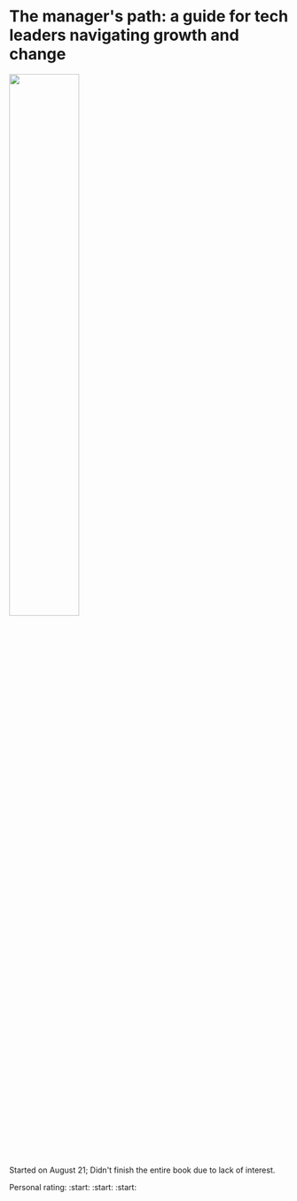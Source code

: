 # The manager's path: a guide for tech leaders navigating growth and change

<img src="https://images-na.ssl-images-amazon.com/images/S/compressed.photo.goodreads.com/books/1484107737i/33369254.jpg" width="50%">

Started on August 21; Didn't finish the entire book due to lack of interest.

Personal rating: :start: :start: :start: